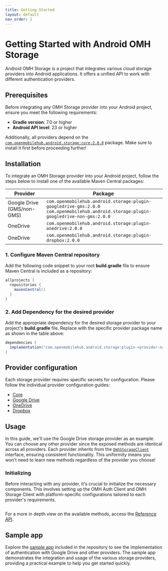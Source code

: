 ```yaml
---
title: Getting Started
layout: default
nav_order: 2
---
```


# Getting Started with Android OMH Storage

Android OMH Storage is a project that integrates various cloud storage providers into Android applications. It offers a unified API to work with different authentication providers.

## Prerequisites

Before integrating any OMH Storage provider into your Android project, ensure you meet the following requirements:

- **Gradle version**: 7.0 or higher
- **Android API level**: 23 or higher

Additionally, all providers depend on the [`com.openmobilehub.android.storage:core:2.0.0`](https://www.openmobilehub.com/android-omh-storage/core) package. Make sure to install it first before proceeding further!

## Installation

To integrate an OMH Storage provider into your Android project, follow the steps below to install one of the available Maven Central packages:

| Provider                   | Package                                                                                                                                     |
| -------------------------- | ------------------------------------------------------------------------------------------------------------------------------------------- |
| Google Drive (GMS/non-GMS) | `com.openmobilehub.android.storage:plugin-googledrive-gms:2.0.0` <br/> `com.openmobilehub.android.storage:plugin-googledrive-non-gms:2.0.0` |
| OneDrive                   | `com.openmobilehub.android.storage:plugin-onedrive:2.0.0`                                                                                   |
| OneDrive                   | `com.openmobilehub.android.storage:plugin-dropbox:2.0.0`                                                                                    |

### 1. Configure Maven Central repository

Add the following code snippet to your root **build.gradle** file to ensure Maven Central is included as a repository:

```gradle
allprojects {
  repositories {
    mavenCentral()
  }
}
```

### 2. Add Dependency for the desired provider

Add the appropriate dependency for the desired storage provider to your project's **build.gradle** file. Replace <provider-name> with the specific provider package name as shown in the table above:

```gradle
dependencies {
  implementation("com.openmobilehub.android.storage:plugin-<provider-name>:2.0.0")
}
```

## Provider configuration

Each storage provider requires specific secrets for configuration. Please follow the individual provider configuration guides:

- [Core](https://www.openmobilehub.com/android-omh-storage/core/#configuration)
- [Google Drive](https://www.openmobilehub.com/android-omh-storage/plugin-googledrive-gms/#configuration)
- [OneDrive](https://www.openmobilehub.com/android-omh-storage/plugin-onedrive/#configuration)
- [Dropbox](https://www.openmobilehub.com/android-omh-storage/plugin-dropbox/#configuration)

## Usage

In this guide, we'll use the Google Drive storage provider as an example. You can choose any other provider since the exposed methods are identical across all providers. Each provider inherits from the [`OmhStorageClient`]() interface, ensuring consistent functionality. This uniformity means you won't need to learn new methods regardless of the provider you choose!

### Initializing

Before interacting with any provider, it's crucial to initialize the necessary components. This involves setting up the OMH Auth Client and OMH Storage Client with platform-specific configurations tailored to each provider's requirements.

```kotlin

```

For a more in depth view on the available methods, access the [Reference API]().

## Sample app

Explore the [sample app](https://www.openmobilehub.com/android-omh-storage/contributing#sample-app) included in the repository to see the implementation of authentication with Google Drive and other providers. The sample app demonstrates the integration and usage of the various storage providers, providing a practical example to help you get started quickly.
